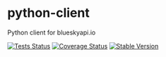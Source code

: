 # python-client

Python client for blueskyapi.io

[![Tests Status](https://github.com/bluesky-api/python-client/workflows/Tests/badge.svg?branch=main&event=push)](https://github.com/bluesky-api/python-client/actions?query=workflow%3ATests+branch%3Amain+event%3Apush)
[![Coverage Status](https://coveralls.io/repos/github/bluesky-api/python-client/badge.svg?branch=main)](https://coveralls.io/github/bluesky-api/python-client?branch=main)
[![Stable Version](https://img.shields.io/pypi/v/blueskyapi?label=latest)](https://pypi.org/project/blueskyapi/)
